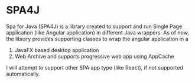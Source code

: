 SPA4J
===========

Spa for Java (SPA4J) is a library created to support and run Single Page application (like Angular application) in different Java wrappers. As of now, the library provides supporting classes to wrap the angular application in a 
1. JavaFX based desktop application 
2. Web Archive and supports progressive web app using AppCache

I will attempt to support other SPA app type (like React), if not supported automatically.
